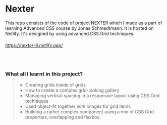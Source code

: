 # Nexter
This repo consists of the code of project NEXTER which I made as a part of learning Advanced CSS course by Jonas Schmedtmann.
It is hosted on Netlify. It's designed by using advanced CSS Grid techniques.
###### https://nexter-6.netlify.app/
 <br/>
 
### What all I learnt in this project?
> * Creating grids inside of grids
> * How to create a complex grid-looking gallery
> * Managing vertical spacing in a responsive
layout using CSS Grid techniques
> * Used object-fit together with images for grid
items
> * Building a rather complex component using a
mix of CSS Grid properties, overlapping and flexbox.
